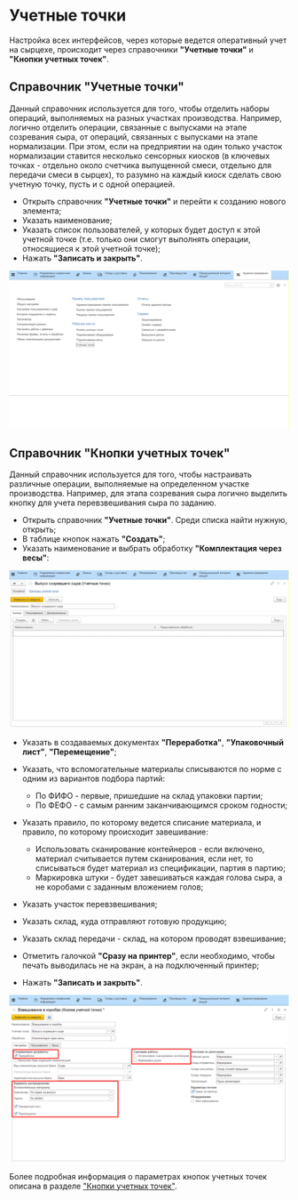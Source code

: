 # Учетные точки

Настройка всех интерфейсов, через которые ведется оперативный учет на сырцехе, происходит через справочники **"Учетные точки"** и
**"Кнопки учетных точек"**.

## Справочник "Учетные точки"

Данный справочник используется для того,
чтобы отделить наборы операций, выполняемых на разных участках
производства. Например, логично отделить операции, связанные с выпусками на этапе созревания сыра, от операций, связанных с выпусками на этапе нормализации. При этом, если на предприятии на один только участок нормализации ставится несколько сенсорных киосков (в ключевых точках - отдельно около счетчика выпущенной смеси, отдельно для передачи смеси в сырцех), то разумно на каждый киоск сделать свою учетную точку, пусть и с одной операцией.
 

-   Открыть справочник **"Учетные точки"** и перейти к созданию нового элемента;
-   Указать наименование;
-   Указать список пользователей, у которых будет доступ к этой учетной
    точке (т.е. только они смогут выполнять операции, относящиеся к этой
    учетной точке);
-  Нажать **"Записать и закрыть"**.

![](AccountPoints.assets/1.gif)
## Справочник "Кнопки учетных точек"

Данный справочник используется для того, чтобы настраивать различные операции, выполняемые на определенном участке производства. Например, для этапа созревания сыра логично выделить кнопку для учета перевзвешивания сыра по заданию.

-   Открыть справочник **"Учетные точки"**. Среди списка найти нужную, открыть;  
-   В таблице кнопок нажать **"Создать"**;
-   Указать наименование и выбрать обработку **"Комплектация через весы"**:

![](AccountPoints.assets/2.gif)

-   Указать в создаваемых документах **"Переработка"**, **"Упаковочный лист"**, **"Перемещение"**;
-   Указать, что вспомогательные материалы списываются по норме с одним из вариантов подбора партий:
    - По ФИФО - первые, пришедшие на склад упаковки партии;
    - По ФЕФО - с самым ранним заканчивающимся сроком годности;

-   Указать  правило, по которому ведется списание материала, и правило, по которому происходит завешивание: 
    - Использовать сканирование контейнеров - если включено, материал считывается путем сканирования, если нет, то списываться будет материал из спецификации, партия в партию; 
    - Маркировка штуки - будет завешиваться каждая голова сыра, а не коробами с заданным вложением голов;
-   Указать участок перевзвешивания;
-   Указать склад, куда отправляют готовую продукцию;
-   Указать склад передачи - склад, на котором проводят взвешивание;
-   Отметить галочкой **"Сразу на принтер"**, если необходимо, чтобы печать выводилась не на экран, а на подключенный принтер;
-   Нажать **"Записать и закрыть"**.

![](AccountPoints.assets/1.png)

Более подробная информация о параметрах кнопок учетных точек описана в
разделе ["Кнопки учетных точек"](../../../../CommonInformation/Handbooks/ButtonOfAccountPoint/readme.md).
